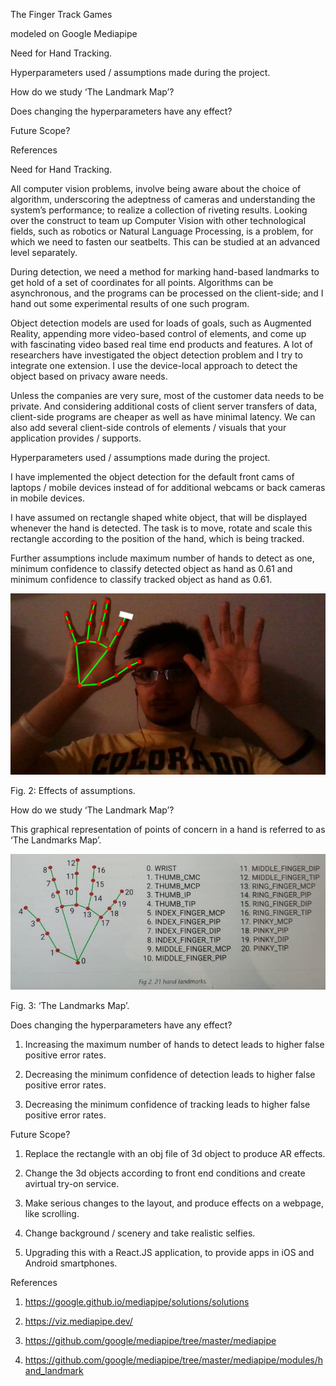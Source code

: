 The Finger Track Games

modeled on Google Mediapipe


Need for Hand Tracking.

Hyperparameters used / assumptions made during the project.

How do we study ‘The Landmark Map’?

Does changing the hyperparameters have any effect?

Future Scope?

References


Need for Hand Tracking.


All computer vision problems, involve being aware about the choice of algorithm, underscoring the adeptness of cameras and understanding the system’s performance; to realize a collection of riveting results. Looking over the construct to team up Computer Vision with other technological fields, such as robotics or Natural Language Processing, is a problem, for which we need to fasten our seatbelts. This can be studied at an advanced level separately.

During detection, we need a method for marking hand-based landmarks to get hold of a set of coordinates for all points. Algorithms can be asynchronous, and the programs can be processed on the client-side; and I hand out some experimental results of one such program.

Object detection models are used for loads of goals, such as Augmented Reality, appending more video-based control of elements, and come up with fascinating video based real time end products and features. A lot of researchers have investigated the object detection problem and I try to integrate one extension. I use the device-local approach to detect the object based on privacy aware needs.

Unless the companies are very sure, most of the customer data needs to be private. And considering additional costs of client server transfers of data, client-side programs are cheaper as well as have minimal latency. We can also add several client-side controls of elements / visuals that your application provides / supports.


Hyperparameters used / assumptions made during the project.


I have implemented the object detection for the default front cams of laptops / mobile devices instead of for additional webcams or back cameras in mobile devices.

I have assumed on rectangle shaped white object, that will be displayed whenever the hand is detected. The task is to move, rotate and scale this rectangle according to the position of the hand, which is being tracked.

Further assumptions include maximum number of hands to detect as one, minimum confidence to classify detected object as hand as 0.61 and minimum confidence to classify tracked object as hand as 0.61.

![](multimedia/SingleHandBS.png)
 
Fig. 2: Effects of assumptions.


How do we study ‘The Landmark Map’?


This graphical representation of points of concern in a hand is referred to as ‘The Landmarks Map’.

![](multimedia/landmarks_map.jpeg)
 
Fig. 3: ‘The Landmarks Map’.


Does changing the hyperparameters have any effect?


1. Increasing the maximum number of hands to detect leads to higher false positive error rates.

2. Decreasing the minimum confidence of detection leads to higher false positive error rates.

3. Decreasing the minimum confidence of tracking leads to higher false positive error rates.


Future Scope?


1. Replace the rectangle with an obj file of 3d object to produce AR effects.

2. Change the 3d objects according to front end conditions and create avirtual try-on service.

3. Make serious changes to the layout, and produce effects on a webpage, like scrolling.

4. Change background / scenery and take realistic selfies.

5. Upgrading this with a React.JS application, to provide apps in iOS and Android smartphones.


References


1. https://google.github.io/mediapipe/solutions/solutions

2. https://viz.mediapipe.dev/

3. https://github.com/google/mediapipe/tree/master/mediapipe

4. https://github.com/google/mediapipe/tree/master/mediapipe/modules/hand_landmark
 
